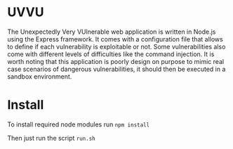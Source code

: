 # UVVU

The Unexpectedly Very VUlnerable web application is written in Node.js using the Express framework. It comes with a configuration file that allows to define if each vulnerability is exploitable or not.
Some vulnerabilities also come with different levels of difficulties like the command injection. It is worth noting that this application is poorly design on purpose to mimic real
case scenarios of dangerous vulnerabilities, it should then be executed in a sandbox environment.

# Install

To install required node modules run `npm install`

Then just run the script `run.sh`
